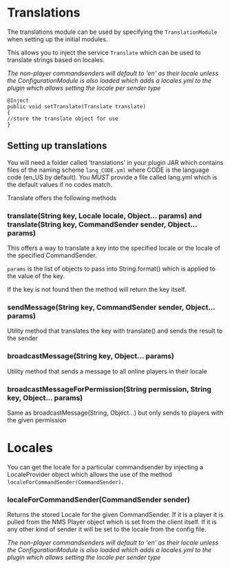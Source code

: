 Translations
============

The translations module can be used by specifying the `TranslationModule` when setting up the initial modules.

This allows you to inject the service `Translate` which can be used to translate strings based on locales.

*The non-player commandsenders will default to 'en' as their locale unless the ConfigurationModule is also loaded which
adds a locales.yml to the plugin which allows setting the locale per sender type*

```
@Inject
public void setTranslate(Translate translate)
{
//store the translate object for use
}
```

Setting up translations
-----------------------

You will need a folder called 'translations' in your plugin JAR which contains files of the naming scheme `lang_CODE.yml`
where CODE is the language code (en_US by default). You *MUST* provide a file called lang.yml which is the default values
if no codes match.

Translate offers the following methods

### translate(String key, Locale locale, Object... params) and translate(String key, CommandSender sender, Object... params)

This offers a way to translate a key into the specified locale or the locale of the specified CommandSender.

`params` is the list of objects to pass into String.format() which is applied to the value of the key.

If the key is not found then the method will return the key itself.

### sendMessage(String key, CommandSender sender, Object... params)

Utility method that translates the key with translate() and sends the result to the sender

### broadcastMessage(String key, Object... params)

Utility method that sends a message to all online players in their locale

### broadcastMessageForPermission(String permission, String key, Object... params)

Same as broadcastMessage(String, Object...) but only sends  to players with the given permission

Locales
=======

You can get the locale for a particular commandsender by injecting a LocaleProvider object which allows the use of the
method `localeForCommandSender(CommandSender)`.


### localeForCommandSender(CommandSender sender)

Returns the stored Locale for the given CommandSender. If it is a player it is pulled from the NMS Player object which
is set from the client itself. If it is any other kind of sender it will be set to the locale from the config file.

*The non-player commandsenders will default to 'en' as their locale unless the ConfigurationModule is also loaded which
adds a locales.yml to the plugin which allows setting the locale per sender type*